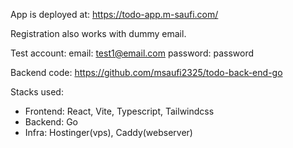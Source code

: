 App is deployed at:
https://todo-app.m-saufi.com/

Registration also works with dummy email.

Test account:
email: test1@email.com
password: password

Backend code: https://github.com/msaufi2325/todo-back-end-go

Stacks used:
- Frontend: React, Vite, Typescript, Tailwindcss
- Backend: Go
- Infra: Hostinger(vps), Caddy(webserver)
